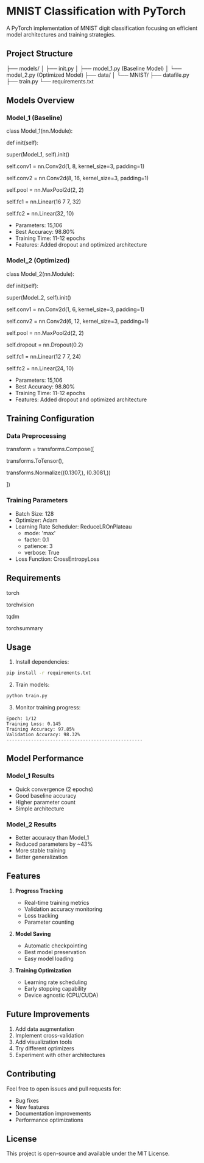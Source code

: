 # MNIST Classification with PyTorch

A PyTorch implementation of MNIST digit classification focusing on efficient model architectures and training strategies.

## Project Structure
├── models/
│ ├── init.py
│ ├── model_1.py (Baseline Model)
│ └── model_2.py (Optimized Model)
├── data/
│ └── MNIST/
├── datafile.py
├── train.py
└── requirements.txt

## Models Overview

### Model_1 (Baseline)

class Model_1(nn.Module):

def init(self):

super(Model_1, self).init()

self.conv1 = nn.Conv2d(1, 8, kernel_size=3, padding=1)

self.conv2 = nn.Conv2d(8, 16, kernel_size=3, padding=1)

self.pool = nn.MaxPool2d(2, 2)

self.fc1 = nn.Linear(16 7 7, 32)

self.fc2 = nn.Linear(32, 10)

- Parameters: 15,106
- Best Accuracy: 98.80%
- Training Time: 11-12 epochs
- Features: Added dropout and optimized architecture

### Model_2 (Optimized)

class Model_2(nn.Module):

def init(self):

super(Model_2, self).init()

self.conv1 = nn.Conv2d(1, 6, kernel_size=3, padding=1)

self.conv2 = nn.Conv2d(6, 12, kernel_size=3, padding=1)

self.pool = nn.MaxPool2d(2, 2)

self.dropout = nn.Dropout(0.2)

self.fc1 = nn.Linear(12 7 7, 24)

self.fc2 = nn.Linear(24, 10)

- Parameters: 15,106
- Best Accuracy: 98.80%
- Training Time: 11-12 epochs
- Features: Added dropout and optimized architecture

## Training Configuration

### Data Preprocessing

transform = transforms.Compose([

transforms.ToTensor(),

transforms.Normalize((0.1307,), (0.3081,))

])

### Training Parameters

- Batch Size: 128
- Optimizer: Adam
- Learning Rate Scheduler: ReduceLROnPlateau
  - mode: 'max'
  - factor: 0.1
  - patience: 3
  - verbose: True
- Loss Function: CrossEntropyLoss

## Requirements

torch

torchvision

tqdm

torchsummary

## Usage

1. Install dependencies:

```bash
pip install -r requirements.txt
```

2. Train models:

```bash
python train.py
```

3. Monitor training progress:

```
Epoch: 1/12
Training Loss: 0.145
Training Accuracy: 97.85%
Validation Accuracy: 98.32%
--------------------------------------------------
```

## Model Performance

### Model_1 Results

- Quick convergence (2 epochs)
- Good baseline accuracy
- Higher parameter count
- Simple architecture

### Model_2 Results

- Better accuracy than Model_1
- Reduced parameters by ~43%
- More stable training
- Better generalization

## Features

1. **Progress Tracking**

   - Real-time training metrics
   - Validation accuracy monitoring
   - Loss tracking
   - Parameter counting
2. **Model Saving**

   - Automatic checkpointing
   - Best model preservation
   - Easy model loading
3. **Training Optimization**

   - Learning rate scheduling
   - Early stopping capability
   - Device agnostic (CPU/CUDA)

## Future Improvements

1. Add data augmentation
2. Implement cross-validation
3. Add visualization tools
4. Try different optimizers
5. Experiment with other architectures

## Contributing

Feel free to open issues and pull requests for:

- Bug fixes
- New features
- Documentation improvements
- Performance optimizations

## License

This project is open-source and available under the MIT License.
